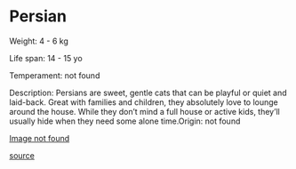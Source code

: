 # Persian

Weight: 4 - 6 kg

Life span: 14 - 15 yo

Temperament: not found

Description: Persians are sweet, gentle cats that can be playful or quiet and laid-back. Great with families and children, they absolutely love to lounge around the house. While they don’t mind a full house or active kids, they’ll usually hide when they need some alone time.Origin: not found

[Image not found](https://www.youtube.com/watch?v=iik25wqIuFo)

[source](https://api.thecatapi.com/v1/breeds/pers)
